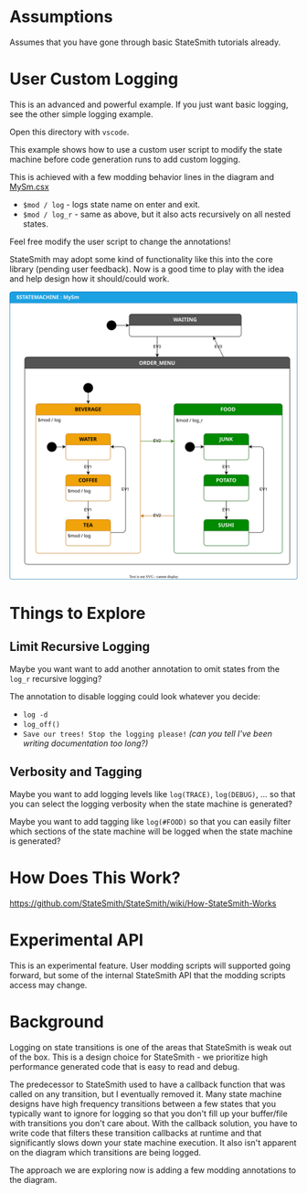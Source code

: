 # Assumptions
Assumes that you have gone through basic StateSmith tutorials already.

# User Custom Logging
This is an advanced and powerful example. If you just want basic logging, see the other simple logging example.

Open this directory with `vscode`.

This example shows how to use a custom user script to modify the state machine before code generation runs to add custom logging.

This is achieved with a few modding behavior lines in the diagram and [MySm.csx](./src/MySm.csx)
* `$mod / log` - logs state name on enter and exit.
* `$mod / log_r` - same as above, but it also acts recursively on all nested states.

Feel free modify the user script to change the annotations!

StateSmith may adopt some kind of functionality like this into the core library (pending user feedback). Now is a good time to play with the idea and help design how it should/could work.

![](./src/MySm.drawio.svg)

# Things to Explore

## Limit Recursive Logging
Maybe you want want to add another annotation to omit states from the `log_r` recursive logging?

The annotation to disable logging could look whatever you decide:
* `log -d`
* `log_off()`
* `Save our trees! Stop the logging please!` *(can you tell I've been writing documentation too long?)*

## Verbosity and Tagging
Maybe you want to add logging levels like `log(TRACE)`, `log(DEBUG)`, ... so that you can select the logging verbosity when the state machine is generated?

Maybe you want to add tagging like `log(#FOOD)` so that you can easily filter which sections of the state machine will be logged when the state machine is generated?

# How Does This Work?
https://github.com/StateSmith/StateSmith/wiki/How-StateSmith-Works

# Experimental API
This is an experimental feature. User modding scripts will supported going forward,
but some of the internal StateSmith API that the modding scripts access may change.

# Background
Logging on state transitions is one of the areas that StateSmith is weak out of the box. This is a design choice for StateSmith - we prioritize high performance generated code that is easy to read and debug.

The predecessor to StateSmith used to have a callback function that was called on any transition, but I eventually removed it. Many state machine designs have high frequency transitions between a few states that you typically want to ignore for logging so that you don't fill up your buffer/file with transitions you don't care about. With the callback solution, you have to write code that filters these transition callbacks at runtime and that significantly slows down your state machine execution. It also isn't apparent on the diagram which transitions are being logged.

The approach we are exploring now is adding a few modding annotations to the diagram.

